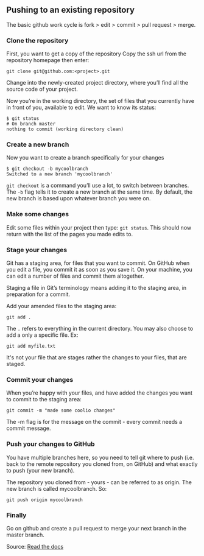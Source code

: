 ## Pushing to an existing repository 

The basic github work cycle is fork > edit > commit > pull request > merge. 

### Clone the repository

First, you want to get a copy of the repository
Copy the ssh url from the repository homepage then enter:

```
git clone git@github.com:<project>.git
```

Change into the newly-created project directory, where you’ll find all the source code of your project.

Now you’re in the working directory, the set of files that you currently have in front of you, available to edit. We want to know its status:

```
$ git status
# On branch master
nothing to commit (working directory clean)
```

### Create a new branch

Now you want to create a branch specifically for your changes

```
$ git checkout -b mycoolbranch
Switched to a new branch 'mycoolbranch'
```

```git checkout``` is a command you’ll use a lot, to switch between branches. The ```-b``` flag tells it to create a new branch at the same time. By default, the new branch is based upon whatever branch you were on.

### Make some changes

Edit some files within your project then type:
```git status```. This should now return with the list of the pages you made edits to. 

### Stage your changes

Git has a staging area, for files that you want to commit. On GitHub when you edit a file, you commit it as soon as you save it. On your machine, you can edit a number of files and commit them altogether.

Staging a file in Git’s terminology means adding it to the staging area, in preparation for a commit.

Add your amended files to the staging area:

```
git add .
```

The ```.``` refers to everything in the current directory. You  may also choose to add a only a specific file. Ex: 
```
git add myfile.txt
```

It's not your file that are stages rather the changes to your files, that are staged. 

### Commit your changes

When you’re happy with your files, and have added the changes you want to commit to the staging area:

```
git commit -m "made some coolio changes"
```

The -m flag is for the message on the commit - every commit needs a commit message.

### Push your changes to GitHub

You have multiple branches here, so you need to tell git where to push (i.e. back to the remote repository you cloned from, on GitHub) and what exactly to push (your new branch).

The repository you cloned from - yours - can be referred to as origin. The new branch is called mycoolbranch. So:

```
git push origin mycoolbranch
```

### Finally

Go on github and create a pull request to merge your next branch in the master branch.

Source: [Read the docs](http://dont-be-afraid-to-commit.readthedocs.io/en/latest/git/commandlinegit.html)
